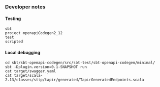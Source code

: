### Developer notes

#### Testing
```
sbt
project openapiCodegen2_12
test
scripted
```

#### Local debugging
```
cd sbt/sbt-openapi-codegen/src/sbt-test/sbt-openapi-codegen/minimal/
sbt -Dplugin.version=0.1-SNAPSHOT run
cat target/swagger.yaml
cat target/scala-2.13/classes/sttp/tapir/generated/TapirGeneratedEndpoints.scala
```
